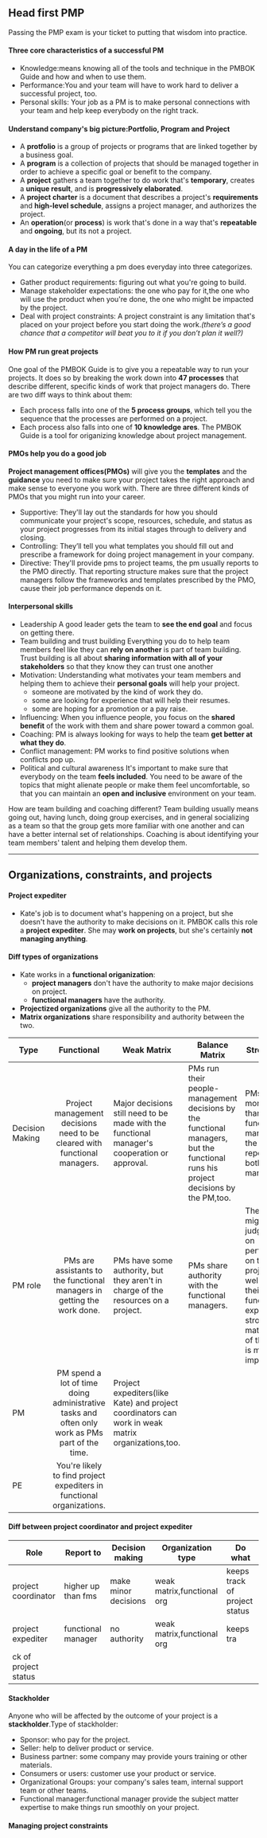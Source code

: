 ## Head first PMP
Passing the PMP exam is your ticket to putting that wisdom into practice.

#### Three core characteristics of a successful PM
+ Knowledge:means knowing all of the tools and technique in the PMBOK Guide and how and when to use them.
+ Performance:You and your team will have to work hard to deliver a successful project, too.
+ Personal skills: Your job as a PM is to make personal connections with your team and help keep everybody on the right track.

#### Understand company's big picture:Portfolio, Program and Project
+ A **protfolio** is a group of projects or programs that are linked together by a business goal.
+ A **program** is a collection of projects that should be managed together in order to achieve a specific goal or benefit to the company.
+ A **project** gathers a team together to do work that's **temporary**, creates a **unique result**, and is **progressively elaborated**.
+ A **project charter** is a document that describes a project's **requirements** and **high-level schedule**, assigns a project manager, and authorizes the project.
+ An **operation**(or **process**) is work that's done in a way that's **repeatable** and **ongoing**, but its not a project.

#### A day in the life of a PM
You can categorize everything a pm does everyday into three categorizes.
+ Gather product requirements:
	figuring out what you're going to build.
+ Manage stakeholder expectations:
	the one who pay for it,the one who will use the product when you're done, the one who might be impacted by the project.
+ Deal with project constraints:
	A project constraint is any limitation that's placed on your project before you start doing the work.*(there’s a good chance that a competitor will beat you to it if you don’t plan it well?)*

#### How PM run great projects
One goal of the PMBOK Guide is to give you a repeatable way to run your projects. It does so by breaking the work down into **47 processes** that describe different, specific kinds of work that project managers do.
There are two diff ways to think about them:
+ Each process falls into one of the **5 process groups**, which tell you the sequence that the processes are performed on a project.
+ Each process also falls into one of **10 knowledge ares**. The PMBOK Guide is a tool for origanizing knowledge about project management.

#### PMOs help you do a good job
**Project management offices(PMOs)** will give you the **templates** and the **guidance** you need to make sure your project takes the right approach and make sense to everyone you work with. There are three different kinds of PMOs that you might run into your career.
+ Supportive:
	They'll lay out the standards for how you should communicate your project's scope, resources, schedule, and status as your project progresses from its initial stages through to delivery and closing.
+ Controlling:
	They’ll tell you what templates you should fill out and prescribe a framework for doing project management in your company.
+ Directive:
	They'll provide pms to project teams, the pm usually reports to the PMO directly. That reporting structure makes sure that the project managers follow the frameworks and templates prescribed by the PMO, cause their job performance depends on it.

#### Interpersonal skills
+ Leadership
	A good leader gets the team to **see the end goal** and focus on getting there.
+ Team building and trust building
	Everything you do to help team members feel like they can **rely on another** is part of team building. Trust building is all about **sharing information with all of your stakeholders** so that they know they can trust one another
+ Motivation:
	Understanding what motivates your team members and helping them to achieve their **personal goals** will help your project.
	- someone are motivated by the kind of work they do.
	- some are looking for experience that will help their resumes.
	- some are hoping for a promotion or a pay raise.
+ Influencing:
	When you influence people, you focus on the **shared benefit** of the work with them and share power toward a common goal.
+ Coaching:
	PM is always looking for ways to help the team **get better at what they do**.
+ Conflict management:
	PM works to find positive solutions when conflicts pop up.
+ Political and cultural awareness
	It's important to make sure that everybody on the team **feels included**. You need to be aware of the topics that might alienate people or make them feel uncomfortable, so that you can maintain an **open and inclusive** environment on your team.

How are team building and coaching different?
Team building usually means going out, having lunch, doing group exercises, and in general socializing as a team so that the group gets more familiar with one another and can have a better internal set of relationships. Coaching is about identifying your team members' talent and helping them develop them.

---

## Organizations, constraints, and projects

#### Project expediter
+ Kate's job is to document what's happening on a project, but she doesn't have the authority to make decisions on it. PMBOK calls this role a **project expediter**. She may **work on projects**, but she's certainly **not managing anything**. 

#### Diff types of organizations
+ Kate works in a **functional origanization**:
	- **project managers** don't have the authority to make major decisions on project.
	- **functional managers** have the authority.
+ **Projectized organizations** give all the authority to the PM.
+ **Matrix organizations** share responsibility and authority between the two.

| Type            |                                           Functional                                           | Weak Matrix                                                                                       | Balance Matrix                                                                                                                     | Strong Matrix                                                                                                                                                        | Projectized                                                                                                                      |
|-----------------|:----------------------------------------------------------------------------------------------:|---------------------------------------------------------------------------------------------------|------------------------------------------------------------------------------------------------------------------------------------|----------------------------------------------------------------------------------------------------------------------------------------------------------------------|----------------------------------------------------------------------------------------------------------------------------------|
| Decision Making | Project management decisions need to be cleared with functional managers.                      | Major decisions still need to be made with the functional manager's cooperation or approval.      | PMs run their people-management decisions by the functional managers, but the functional runs his project decisions by the PM,too. | PMs have more authority than functional managers,but the team still reports to both managers.                                                                        | PM make all of the decisions about a project's budget,schedule,quality,and resources.                                            |
| PM role         | PMs are assistants to the functional managers in getting the work done.                        | PMs have some authority, but they aren't in charge of the resources on a project.                 | PMs share authority with the functional managers.                                                                                  | The team might be judged base on performance on their projects,as well as on their functional expertise.In a strong matrix,delivery of the project is most important | Teams are organized around projects.When a project is done,the team is released,and the team members move on to another project. |
| PM              | PM spend a lot of time doing administrative tasks and often only work as PMs part of the time. | Project expediters(like Kate) and project coordinators can work in weak matrix organizations,too. |                                                                                                                                    |                                                                                                                                                                      | The PM is responsible for the success or failure of the project.                                                                 |
| PE              | You're likely to find project expediters in functional organizations.                          |                                                                                                   |                                                                                                                                    |                                                                                                                                                                      |                                                                                                                                  |


#### Diff between project coordinator and project expediter

| Role                | Report to          | Decision making      | Organization type          | Do what                       |
|---------------------|--------------------|----------------------|----------------------------|-------------------------------|
| project coordinator | higher up than fms | make minor decisions | weak matrix,functional org | keeps track of project status |
| project expediter   | functional manager | no authority         | weak matrix,functional org | keeps tra
 ck of project status |

#### Stackholder
Anyone who will be affected by the outcome of your project is a **stackholder**.Type of stackholder:
+ Sponsor: who pay for the project.
+ Seller: help to deliver product or service.
+ Business partner: some company may provide yours training or other materials.
+ Consumers or users: customer use your product or service.
+ Organizational Groups: your company's sales team, internal support team or other teams.
+ Functional manager:functional manager provide the subject matter expertise to make things run smoothly on your project.

#### Managing project constraints